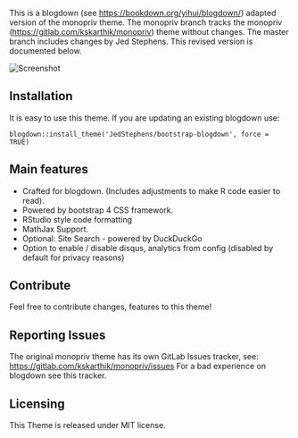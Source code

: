 This is a blogdown (see https://bookdown.org/yihui/blogdown/) adapted version of the monopriv theme.
The monopriv branch tracks the monopriv (https://gitlab.com/kskarthik/monopriv) theme without changes.
The master branch includes changes by Jed Stephens. This revised version is documented below. 

![Screenshot](https://gitlab.com/kskarthik/monopriv/raw/master/images/screenshot.png "Desktop View")

## Installation

It is easy to use this theme.
If you are updating an existing blogdown use:
```
blogdown::install_theme('JedStephens/bootstrap-blogdown', force = TRUE)
```

## Main features

* Crafted for blogdown. (Includes adjustments to make R code easier to read).
* Powered by bootstrap 4 CSS framework.
* RStudio style code formatting
* MathJax Support.
* Optional: Site Search - powered by DuckDuckGo 
* Option to enable / disable disqus, analytics from config (disabled by default for privacy reasons)

## Contribute
Feel free to contribute changes, features to this theme!

## Reporting Issues

The original monopriv theme has its own GitLab Issues tracker, see: https://gitlab.com/kskarthik/monopriv/issues
For a bad experience on blogdown see this tracker.

## Licensing

This Theme is released under MIT license.
